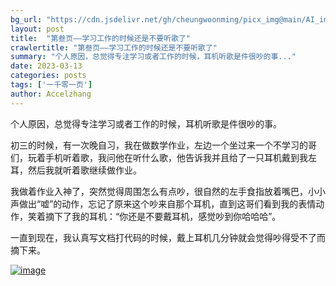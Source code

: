 ```yaml
---
bg_url: "https://cdn.jsdelivr.net/gh/cheungwoonming/picx_img@main/AI_img/AI-image-008.jpg"
layout: post
title:  "第叁页——学习工作的时候还是不要听歌了"
crawlertitle: "第叁页——学习工作的时候还是不要听歌了"
summary: "个人原因，总觉得专注学习或者工作的时候，耳机听歌是件很吵的事..."
date: 2023-03-13
categories: posts
tags: ['一千零一页']
author: Accelzhang
---
```


个人原因，总觉得专注学习或者工作的时候，耳机听歌是件很吵的事。

初三的时候，有一次晚自习，我在做数学作业，左边一个坐过来一个不学习的哥们，玩着手机听着歌，我问他在听什么歌，他告诉我并且给了一只耳机戴到我左耳，然后我就听着歌继续做作业。

我做着作业入神了，突然觉得周围怎么有点吵，很自然的左手食指放着嘴巴，小小声做出“嘘”的动作，忘记了原来这个吵来自那个耳机，直到这哥们看到我的表情动作，笑着摘下了我的耳机：“你还是不要戴耳机，感觉吵到你哈哈哈”。

一直到现在，我认真写文档打代码的时候，戴上耳机几分钟就会觉得吵得受不了而摘下来。

[![image](https://cdn.jsdelivr.net/gh/cheungwoonming/picx_img@main/AI_img/AI-image-008.jpg)](https://cdn.jsdelivr.net/gh/cheungwoonming/picx_img@main/AI_img/AI-image-008.jpg)
